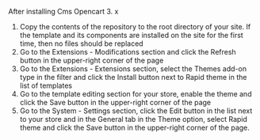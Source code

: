 After installing Cms Opencart 3. x
1. Copy the contents of the repository to the root directory of your site. If the template and its components are installed on the site for the first time, then no files should be replaced
2. Go to the Extensions - Modifications section and click the Refresh button in the upper-right corner of the page
3. Go to the Extensions - Extensions section, select the Themes add-on type in the filter and click the Install button next to Rapid theme in the list of templates
4. Go to the template editing section for your store, enable the theme and click the Save button in the upper-right corner of the page
5. Go to the System - Settings section, click the Edit button in the list next to your store and in the General tab in the Theme option, select Rapid theme and click the Save button in the upper-right corner of the page.

